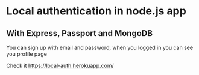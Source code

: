 # Local authentication in node.js app
## With Express, Passport and MongoDB
You can sign up with email and password, when you logged in you can see you profile page

Check it https://local-auth.herokuapp.com/

